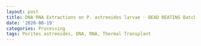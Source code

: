 ```yaml
---
layout: post
title: DNA RNA Extractions on P. astreoides larvae - BEAD BEATING Batch 4
date: '2020-08-19'
categories: Processing
tags: Porites astreoides, DNA, RNA, Thermal Transplant
---
```

